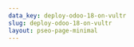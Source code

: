 ```yaml
---
data_key: deploy-odoo-18-on-vultr
slug: deploy-odoo-18-on-vultr
layout: pseo-page-minimal
---
```


<!-- This is a PSEO page pointer file -->
<!-- It loads data from: _data/pages/deploy-odoo-18-on-vultr.yml -->
<!-- Rendered at: /guides/deploy-odoo-18-on-vultr/ -->
